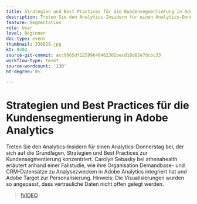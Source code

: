 ```yaml
---
title: Strategien und Best Practices für die Kundensegmentierung in Adobe Analytics
description: Treten Sie den Analytics-Insidern für einen Analytics-Donnerstag bei, der sich auf die Grundlagen, Strategien und Best Practices zur Kundensegmentierung konzentriert. Carolyn Sebasky bei athenahealth erläutert anhand einer Fallstudie, wie ihre Organisation Demandbase- und CRM-Datensätze zu Analysezwecken in Adobe Analytics integriert hat und Adobe Target zur Personalisierung. Hinweis - Die Visualisierungen wurden so angepasst, dass vertrauliche Daten nicht offen gelegt werden.
feature: Segmentation
role: User
level: Beginner
doc-type: event
thumbnail: 338829.jpg
kt: 9404
source-git-commit: acc9965df12599640462302becd18d82e7dcbc33
workflow-type: tm+mt
source-wordcount: '130'
ht-degree: 0%

---
```



# Strategien und Best Practices für die Kundensegmentierung in Adobe Analytics

Treten Sie den Analytics-Insidern für einen Analytics-Donnerstag bei, der sich auf die Grundlagen, Strategien und Best Practices zur Kundensegmentierung konzentriert. Carolyn Sebasky bei athenahealth erläutert anhand einer Fallstudie, wie ihre Organisation Demandbase- und CRM-Datensätze zu Analysezwecken in Adobe Analytics integriert hat und Adobe Target zur Personalisierung. Hinweis: Die Visualisierungen wurden so angepasst, dass vertrauliche Daten nicht offen gelegt werden.

>[!VIDEO](https://video.tv.adobe.com/v/338829/?quality=12&learn=on)
